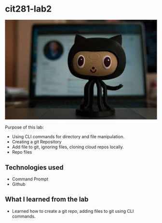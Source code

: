 # cit281-lab2

![Image](https://github.com/Ruichen11/cit281-lab2/blob/aae08868b617fa20b858c3c655885b44d491f12e/roman-synkevych-wX2L8L-fGeA-unsplash.jpg)

Purpose of this lab: 
* Using CLI commands for directory and file manipulation. 
* Creating a git Repository 
* Add file to git, ignoring files, cloning cloud repos locally. 
* Repo files 

## Technologies used
* Command Prompt 
* Github 


## What I learned from the lab 
* Learned how to create a git repo, adding files to git using CLI commands. 
